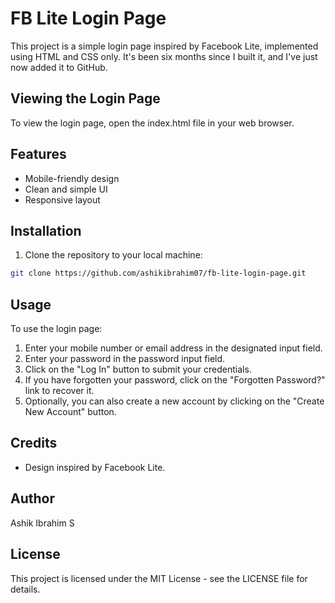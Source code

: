 # FB Lite Login Page

This project is a simple login page inspired by Facebook Lite, implemented using HTML and CSS only.
It's been six months since I built it, and I've just now added it to GitHub.

## Viewing the Login Page

To view the login page, open the index.html file in your web browser.

## Features

- Mobile-friendly design
- Clean and simple UI
- Responsive layout

## Installation

1. Clone the repository to your local machine:

```bash
git clone https://github.com/ashikibrahim07/fb-lite-login-page.git
```
## Usage

To use the login page:

1. Enter your mobile number or email address in the designated input field.
2. Enter your password in the password input field.
3. Click on the "Log In" button to submit your credentials.
4. If you have forgotten your password, click on the "Forgotten Password?" link to recover it.
5. Optionally, you can also create a new account by clicking on the "Create New Account" button.

## Credits

- Design inspired by Facebook Lite.

## Author

Ashik Ibrahim S

## License

This project is licensed under the MIT License - see the LICENSE file for details.
